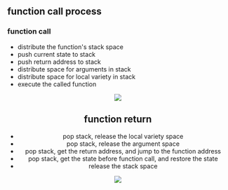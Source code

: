 ## function call process

### function call
- distribute the function's stack space
- push current state to stack
- push return address to stack
- distribute space for arguments in stack
- distribute space for local variety in stack
- execute the called function

<center>
<img src="https://img-blog.csdn.net/20130911143703578?watermark/2/text/aHR0cDovL2Jsb2cuY3Nkbi5uZXQvamFja3lzdHVkaW8=/font/5a6L5L2T/fontsize/400/fill/I0JBQkFCMA==/dissolve/70/gravity/SouthEast"/>
<center>

## function return
- pop stack, release the local variety space
- pop stack, release the argument space
- pop stack, get the return address, and jump to the function address
- pop stack, get the state before function call, and restore the state
- release the stack space
<center>
<img src="https://img-blog.csdn.net/20130911145213937?watermark/2/text/aHR0cDovL2Jsb2cuY3Nkbi5uZXQvamFja3lzdHVkaW8=/font/5a6L5L2T/fontsize/400/fill/I0JBQkFCMA==/dissolve/70/gravity/SouthEast"/>
</center>
